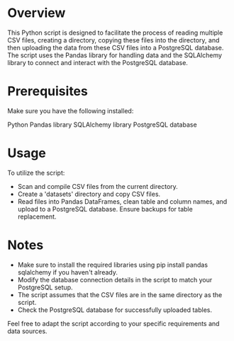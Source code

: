 # Overview

This Python script is designed to facilitate the process of reading multiple CSV files, creating a directory, copying these files into the directory, and then uploading the data from these CSV files into a PostgreSQL database. The script uses the Pandas library for handling data and the SQLAlchemy library to connect and interact with the PostgreSQL database.

# Prerequisites

Make sure you have the following installed:

Python
Pandas library
SQLAlchemy library
PostgreSQL database

# Usage

To utilize the script: 
* Scan and compile CSV files from the current directory. 
* Create a 'datasets' directory and copy CSV files. 
* Read files into Pandas DataFrames, clean table and column names, and upload to a PostgreSQL database. Ensure backups for table replacement.

# Notes

* Make sure to install the required libraries using pip install pandas sqlalchemy if you haven't already.
* Modify the database connection details in the script to match your PostgreSQL setup.
* The script assumes that the CSV files are in the same directory as the script.
* Check the PostgreSQL database for successfully uploaded tables.

Feel free to adapt the script according to your specific requirements and data sources.
